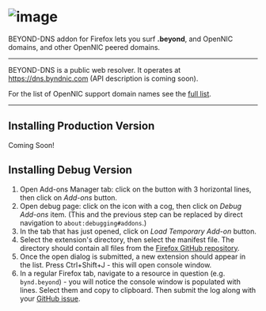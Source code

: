 # ![image](https://cdn.beyondcoin.io/images/common/dot-beyond.png)

BEYOND-DNS addon for Firefox lets you surf **.beyond**, and OpenNIC domains, and other OpenNIC peered domains.

-------

BEYOND-DNS is a public web resolver. It operates at https://dns.byndnic.com (API description is coming soon).

For the list of OpenNIC support domain names see the [full list](https://wiki.opennic.org/opennic/dot).

--------

## Installing Production Version

Coming Soon!
<!--Download the extension from the Firefox Addons site: [.beyond DNS](https://addons.mozilla.org/en-US/firefox/addon/beyond-dns/)-->

## Installing Debug Version

1. Open Add-ons Manager tab: click on the button with 3 horizontal lines, then click on _Add-ons_ button.
2. Open debug page: click on the icon with a cog, then click on _Debug Add-ons_ item. (This and the previous step can be replaced by direct navigation to `about:debugging#addons`.)
3. In the tab that has just opened, click on _Load Temporary Add-on_ button.
4. Select the extension's directory, then select the manifest file. The directory should contain all files from the [Firefox GitHub repository](https://github.com/beyondcoin-project/.beyond-extension-firefox).
5. Once the open dialog is submitted, a new extension should appear in the list. Press Ctrl+Shift+J - this will open console window.
6. In a regular Firefox tab, navigate to a resource in question (e.g. `bynd.beyond`) - you will notice the console window is populated with lines. Select them and copy to clipboard. Then submit the log along with your [GitHub issue](https://github.com/beyondcoin-project/.beyond-extension-firefox/issues/new).
